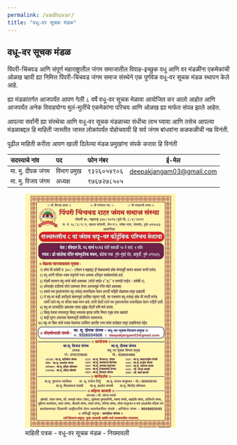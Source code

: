 ```yaml
---
permalink: /vadhuvar/
title: "वधू-वर सूचक मंडळ"
---
```


## वधू-वर सूचक मंडळ 

पिंपरी-चिंचवड आणि संपूर्ण महाराष्ट्रातील जंगम समाजातील विवाह-इच्छुक वधु आणि वर मंडळींना एकमेकांची ओळख व्हावी ह्या निमित्त पिंपरी-चिंचवड जंगम समाज संस्थेने एक पूर्णवेळ वधू-वर सूचक मंडळ स्थापन केले आहे. 

ह्या मंडळांतर्गत आजपर्यंत आपण गेली ८ वर्षे वधू-वर सूचक मेळावा आयोजित कर आलो आहोत आणि आजपर्यंत अनेक विवाहयोग्य मुलं-मुलींचे एकमेकांना परिचय आणि ओळख ह्या मार्फत संपन्न झाले आहेत. 

आपल्या सर्वांनी ह्या संस्थेचा आणि वधू-वर सूचक मंडळाच्या संधीचा लाभ घ्यावा आणि तसेच आपल्या मंडळाबद्दल हि माहिती जास्तीत जास्त लोकांपर्यंत पोहोचवावी हि सर्व जंगम बांधवांना कळकळीची नम्र विनंती. 

पुढील माहिती करीता आपण खाली दिलेल्या मंडळ प्रमुखांना संपर्क करावा हि विनंती 

| सदस्याचे नांव            | पद        | फोन नंबर       | ई-मेल                  |
| :-------------------- | :----------| :------------- | ---------------------- |
| मा. मु. दीपक जंगम      | विभाग प्रमुख  | ९३२६०५४९०६    | deepakjangam03@gmail.com|
| मा. मु. विजय जंगम      | अध्यक्ष       | ९७६७२७८५०५    |                        |                       

<figure>
  <img src="/assets/images/vadhuvar_mela_2023/vadhu-var-mela-detailed.jpg" alt="Snow" style="width:80%">
  <figcaption>माहिती पत्रक - वधू-वर सूचक मंडळ - नियमावली</figcaption>
</figure>
